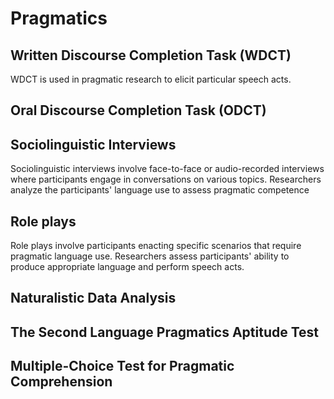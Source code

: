 # Pragmatics

## Written Discourse Completion Task (WDCT)

WDCT is used in pragmatic research to elicit particular speech acts.

## Oral Discourse Completion Task (ODCT)

## Sociolinguistic Interviews

Sociolinguistic interviews involve face-to-face or audio-recorded interviews where participants engage in conversations on various topics. Researchers analyze the participants' language use to assess pragmatic competence

## Role plays

Role plays involve participants enacting specific scenarios that require pragmatic language use. Researchers assess participants' ability to produce appropriate language and perform speech acts.

## Naturalistic Data Analysis

## The Second Language Pragmatics Aptitude Test

## Multiple-Choice Test for Pragmatic Comprehension

